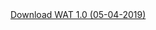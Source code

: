 <a href="itms-services://?action=download-manifest&url=https://www.dropbox.com/s/g776lpuf9fff2km/manifest.plist">
    Download WAT 1.0 (05-04-2019)
</a>
